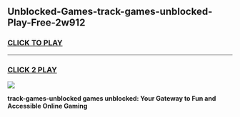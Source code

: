 
## Unblocked-Games-track-games-unblocked-Play-Free-2w912
<h3>
<a href="https://premium76.site?title=track-games-unblocked&ref=17A">CLICK TO PLAY</a></h3>
<hr>

<h3>
<a href="https://premium76.site?title=track-games-unblocked&ref=17A">CLICK 2 PLAY</a>
  
</h3>

<a href="https://premium76.site?title=track-games-unblocked&ref=17A"><img src="https://clearcache.store/games.png"></a>


**track-games-unblocked games unblocked: Your Gateway to Fun and Accessible Online Gaming**
